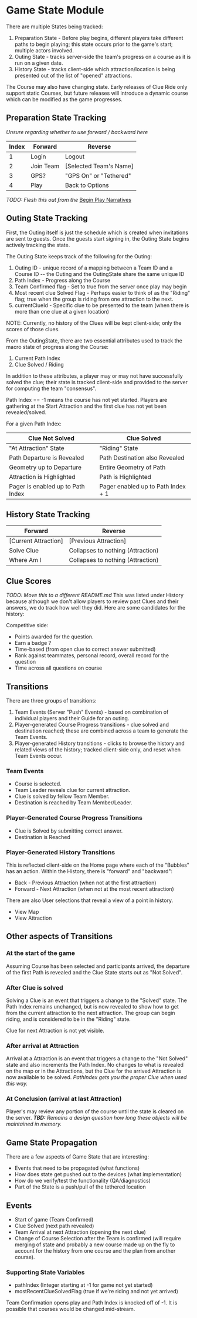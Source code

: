 Game State Module
====
There are multiple States being tracked:

1. Preparation State - Before play begins, different players take different paths to begin playing; this state occurs prior to the game's start; multiple actors involved.
2. Outing State - tracks server-side the team's progress on a course as it is run on a given date.
3. History State - tracks client-side which attraction/location is being presented out of the list of "opened" attractions.

The Course may also have changing state. Early releases of Clue Ride only support static Courses, but future releases will introduce a dynamic course which can be modified as the game progresses.

Preparation State Tracking
----
_Unsure regarding whether to use forward / backward here_

Index | Forward | Reverse
------|---------|--------
1  | Login | Logout
2  | Join Team | [Selected Team's Name]
3  | GPS? | "GPS On" or "Tethered"
4  | Play | Back to Options

_TODO: Flesh this out from the_ [Begin Play Narratives](http://bikehighways.wikidot.com/begin-play-narratives)

Outing State Tracking
----
First, the Outing itself is just the schedule which is created when invitations are sent to guests. Once the guests 
start signing in, the Outing State begins actively tracking the state.

The Outing State keeps track of the following for the Outing:

1. Outing ID - unique record of a mapping between a Team ID and a Course ID -- the Outing and the OutingState share the same unique ID
2. Path Index - Progress along the Course
3. Team Confirmed flag - Set to true from the server once play may begin
4. Most recent clue Solved Flag - Perhaps easier to think of as the "Riding" flag; true when the group is riding from one attraction to the next.
5. currentClueId - Specific clue to be presented to the team (when there is more than one clue at a given location)

NOTE: Currently, no history of the Clues will be kept client-side; only the scores of those clues.


From the OutingState, there are two essential attributes used to track the macro state of progress along the Course:

1. Current Path Index 
2. Clue Solved / Riding

In addition to these attributes, a player may or may not have successfully solved the clue; their state is tracked client-side and provided to the server for computing the team "consensus".

Path Index == -1 means the course has not yet started.  Players are gathering at the Start Attraction and the first clue has not yet been revealed/solved.

For a given Path Index:

Clue Not Solved | Clue Solved
------|------
"At Attraction" State | "Riding" State
Path Departure is Revealed | Path Destination also Revealed
Geometry up to Departure | Entire Geometry of Path
Attraction is Highlighted | Path is Highlighted
Pager is enabled up to Path Index | Pager enabled up to Path Index + 1

History State Tracking
----

Forward | Reverse
---------|--------
[Current Attraction] | [Previous Attraction]
Solve Clue | Collapses to nothing (Attraction)
Where Am I | Collapses to nothing (Attraction)

## Clue Scores
_TODO: Move this to a different README.md_
This was listed under History because although we don't allow players to review past Clues and their answers, we do track how well they did.  Here are some candidates for the history:

Competitive side:

* Points awarded for the question.
* Earn a badge ?
* Time-based (from open clue to correct answer submitted)
* Rank against teammates, personal record, overall record for the question
* Time across all questions on course

Transitions
----
There are three groups of transitions:

1. Team Events (Server "Push" Events) - based on combination of individual players and their Guide for an outing.
2. Player-generated Course Progress transitions - clue solved and destination reached; these are combined across a team to generate the Team Events.
3. Player-generated History transitions - clicks to browse the history and related views of the history; tracked client-side only, and reset when Team Events occur.

### Team Events
* Course is selected.
* Team Leader reveals clue for current attraction.
* Clue is solved by fellow Team Member.
* Destination is reached by Team Member/Leader.

### Player-Generated Course Progress Transitions
* Clue is Solved by submitting correct answer.
* Destination is Reached

### Player-Generated History Transitions
This is reflected client-side on the Home page where each of the "Bubbles" has an action. Within the History, there is "forward" and "backward":

* Back - Previous Attraction (when not at the first attraction)
* Forward - Next Attraction (when not at the most recent attraction)

There are also User selections that reveal a view of a point in history.

* View Map
* View Attraction

## Other aspects of Transitions
### At the start of the game
Assuming Course has been selected and participants arrived, the departure of the first Path is revealed and the Clue State starts out as "Not Solved".
### After Clue is solved
Solving a Clue is an event that triggers a change to the "Solved" state.  The Path Index remains unchanged, but is now revealed to show how to get from the current attraction to the next attraction.  The group can begin riding, and is considered to be in the "Riding" state.

Clue for next Attraction is not yet visible.
### After arrival at Attraction
Arrival at a Attraction is an event that triggers a change to the "Not Solved" state and also increments the Path Index.  No changes to what is revealed on the map or in the Attractions, but the Clue for the arrived Attraction is now available to be solved.
_PathIndex gets you the proper Clue when used this way._
### At Conclusion (arrival at last Attraction)
Player's may review any portion of the course until the state is cleared on the server. 
_**TBD:** Remains a design question how long these objects will be maintained in memory._

Game State Propagation
----
There are a few aspects of Game State that are interesting:

* Events that need to be propagated (what functions)
* How does state get pushed out to the devices (what implementation)
* How do we verify/test the functionality (QA/diagnostics)
* Part of the State is a push/pull of the tethered location

## Events

* Start of game (Team Confirmed)
* Clue Solved (next path revealed)
* Team Arrival at next Attraction (opening the next clue)
* Change of Course Selection after the Team is confirmed (will require merging of state and probably a new course made
up on the fly to account for the history from one course and the plan from another course).

### Supporting State Variables
* pathIndex (Integer starting at -1 for game not yet started)
* mostRecentClueSolvedFlag (true if we're riding and not yet arrived)

Team Confirmation opens play and Path Index is knocked off of -1.  It is possible that courses would be changed mid-stream.

